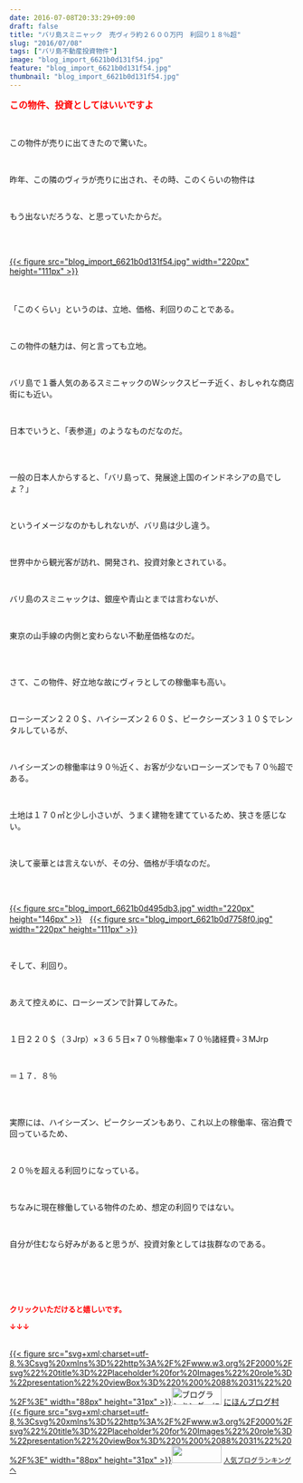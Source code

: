 ```yaml
---
date: 2016-07-08T20:33:29+09:00
draft: false
title: "バリ島スミニャック　売ヴィラ約２６００万円　利回り１８％超"
slug: "2016/07/08"
tags: ["バリ島不動産投資物件"]
image: "blog_import_6621b0d131f54.jpg"
feature: "blog_import_6621b0d131f54.jpg"
thumbnail: "blog_import_6621b0d131f54.jpg"
---
```

<p><font color="#ff0000" size="3"><strong>この物件、投資としてはいいですよ</strong></font></p><br/><p>この物件が売りに出てきたので驚いた。</p><br/><p>昨年、この隣のヴィラが売りに出され、その時、このくらいの物件は</p><br/><p>もう出ないだろうな、と思っていたからだ。</p><br/><p><br/><a href="blog_import_6621b0d2b781e.jpg">{{< figure src="blog_import_6621b0d131f54.jpg" width="220px" height="111px" >}}</a><br/><br/></p><p><br/>「このくらい」というのは、立地、価格、利回りのことである。</p><br/><p>この物件の魅力は、何と言っても立地。</p><br/><p>バリ島で１番人気のあるスミニャックのＷシックスビーチ近く、おしゃれな商店街にも近い。</p><br/><p>日本でいうと、「表参道」のようなものだなのだ。</p><br/><br/><p>一般の日本人からすると、「バリ島って、発展途上国のインドネシアの島でしょ？」</p><br/><p>というイメージなのかもしれないが、バリ島は少し違う。</p><br/><p>世界中から観光客が訪れ、開発され、投資対象とされている。</p><br/><p>バリ島のスミニャックは、銀座や青山とまでは言わないが、</p><br/><p>東京の山手線の内側と変わらない不動産価格なのだ。</p><br/><p><br/>さて、この物件、好立地な故にヴィラとしての稼働率も高い。</p><br/><p>ローシーズン２２０＄、ハイシーズン２６０＄、ピークシーズン３１０＄でレンタルしているが、</p><br/><p>ハイシーズンの稼働率は９０％近く、お客が少ないローシーズンでも７０％超である。</p><p><br/></p><p>土地は１７０㎡と少し小さいが、うまく建物を建てているため、狭さを感じない。</p><br/><p>決して豪華とは言えないが、その分、価格が手頃なのだ。</p><br/><p><br/><a href="blog_import_6621b0d6054bc.jpg">{{< figure src="blog_import_6621b0d495db3.jpg" width="220px" height="146px" >}}</a>　<a href="blog_import_6621b0d8dc158.jpg">{{< figure src="blog_import_6621b0d7758f0.jpg" width="220px" height="111px" >}}</a><br/></p><p><br/></p><p>そして、利回り。</p><br/><p>あえて控えめに、ローシーズンで計算してみた。</p><br/><p>１日２２０＄（３Jrp）×３６５日×７０％稼働率×７０％諸経費÷３MJrp</p><br/><p>＝１７．８％</p><br/><br/><p>実際には、ハイシーズン、ピークシーズンもあり、これ以上の稼働率、宿泊費で回っているため、</p><br/><p>２０％を超える利回りになっている。</p><br/><p>ちなみに現在稼働している物件のため、想定の利回りではない。</p><br/><p>自分が住むなら好みがあると思うが、投資対象としては抜群なのである。</p><br/><br/><br/><br/><p><font color="#ff0000" size="2"><strong>クリックいただけると嬉しいです。<br/></strong></font></p><p><font color="#ff0000" size="2"><strong>↓↓↓</strong></font></p><p><br/><a href="http://www.blogmura.com/ranking.html" target="_blank">{{< figure src="svg+xml;charset=utf-8,%3Csvg%20xmlns%3D%22http%3A%2F%2Fwww.w3.org%2F2000%2Fsvg%22%20title%3D%22Placeholder%20for%20Images%22%20role%3D%22presentation%22%20viewBox%3D%220%200%2088%2031%22%20%2F%3E" width="88px" height="31px" >}}<noscript><img border="0" alt="ブログランキング・にほんブログ村へ" src="https://img-proxy.blog-video.jp/images?url=http%3A%2F%2Fwww.blogmura.com%2Fimg%2Fwww88_31.gif" width="88" height="31"></noscript></a> <a href="http://www.blogmura.com/ranking.html" target="_blank">にほんブログ村</a> <br/><a title="人気ブログランキングへ" href="link.php?1804582">{{< figure src="svg+xml;charset=utf-8,%3Csvg%20xmlns%3D%22http%3A%2F%2Fwww.w3.org%2F2000%2Fsvg%22%20title%3D%22Placeholder%20for%20Images%22%20role%3D%22presentation%22%20viewBox%3D%220%200%2088%2031%22%20%2F%3E" width="88px" height="31px" >}}<noscript><img border="0" src="https://blog.with2.net/img/banner/banner_22.gif" width="88" height="31"></noscript></a> <a style="FONT-SIZE: 12px" href="link.php?1804582">人気ブログランキングへ</a> </p>

